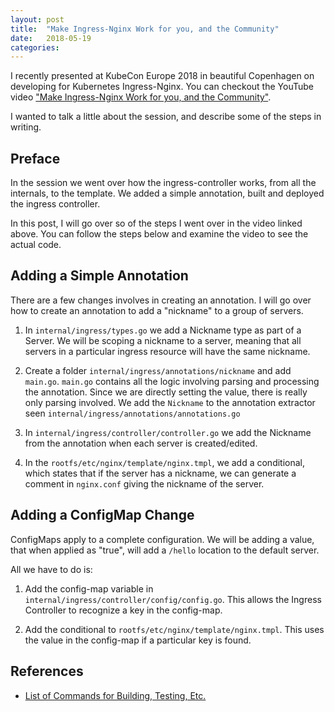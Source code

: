 ```yaml
---
layout: post
title:  "Make Ingress-Nginx Work for you, and the Community"
date:   2018-05-19
categories:
---
```


I recently presented at KubeCon Europe 2018 in beautiful Copenhagen on developing for Kubernetes Ingress-Nginx. You can checkout the YouTube video ["Make Ingress-Nginx Work for you, and the Community"](https://youtu.be/GDm-7BlmPPg).

I wanted to talk a little about the session, and describe some of the steps in writing.

## Preface ##

In the session we went over how the ingress-controller works, from all the internals,
to the template. We added a simple annotation, built and deployed the ingress controller.

In this post, I will go over so of the steps I went over in the video linked above. You can
follow the steps below and examine the video to see the actual code.

## Adding a Simple Annotation ##

There are a few changes involves in creating an annotation. I will go over how
to create an annotation to add a "nickname" to a group of servers.

1. In `internal/ingress/types.go` we add a Nickname type as part of a Server.
We will be scoping a nickname to a server, meaning that all servers in a particular
ingress resource will have the same nickname.

2. Create a folder `internal/ingress/annotations/nickname` and add `main.go`.
`main.go` contains all the logic involving parsing and processing the annotation.
Since we are directly setting the value, there is really only parsing involved.
We add the `Nickname` to the annotation extractor seen `internal/ingress/annotations/annotations.go`

3. In `internal/ingress/controller/controller.go` we add the Nickname from the
annotation when each server is created/edited.

4. In the `rootfs/etc/nginx/template/nginx.tmpl`, we add a conditional, which states
that if the server has a nickname, we can generate a comment in `nginx.conf` giving
the nickname of the server.

## Adding a ConfigMap Change ##

ConfigMaps apply to a complete configuration. We will be adding a value, that
when applied as "true", will add a `/hello` location to the default server.

All we have to do is:

1. Add the config-map variable in `internal/ingress/controller/config/config.go`.
This allows the Ingress Controller to recognize a key in the config-map.

2. Add the conditional to `rootfs/etc/nginx/template/nginx.tmpl`. This uses the value
in the config-map if a particular key is found.

## References ##

- [List of Commands for Building, Testing, Etc. ](https://github.com/diazjf/diazjf.github.io/tree/master/resources/sample-code/kubecon-europe-2018)
